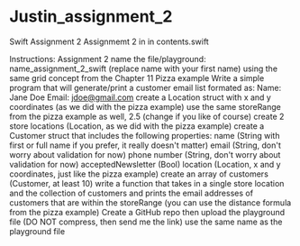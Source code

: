 # Justin_assignment_2
Swift Assignment 2
Assignmemt 2 in in contents.swift

Instructions:
Assignment 2
name the file/playground: name_assignment_2_swift (replace name with your first name)
using the same grid concept from the Chapter 11 Pizza example
Write a simple program that will generate/print a customer email list
formated as: Name: Jane Doe Email: jdoe@gmail.com
create a Location struct with x and y coordinates (as we did with the pizza example)
use the same storeRange from the pizza example as well, 2.5 (change if you like of course)
create 2 store locations (Location, as we did with the pizza example)
create a Customer struct that includes the following properties:
name (String with first or full name if you prefer, it really doesn't matter)
email (String, don't worry about validation for now)
phone number (String, don't worry about validation for now)
acceptedNewsletter (Bool)
location (Location, x and y coordinates, just like the pizza example)
create an array of customers (Customer, at least 10)
write a function that takes in a single store location and the collection of customers and prints the email addresses of customers that are within the storeRange (you can use the distance formula from the pizza example)
Create a GitHub repo then upload the playground file (DO NOT compress, then send me the link) use the same name as the playground file
 
